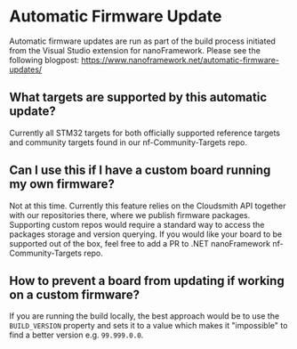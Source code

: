 # Automatic Firmware Update

Automatic firmware updates are run as part of the build process initiated from the Visual Studio extension for nanoFramework. Please see the following blogpost: <https://www.nanoframework.net/automatic-firmware-updates/>

## What targets are supported by this automatic update?

Currently all STM32 targets for both officially supported reference targets and community targets found in our nf-Community-Targets repo.

## Can I use this if I have a custom board running my own firmware?

Not at this time. Currently this feature relies on the Cloudsmith API together with our repositories there, where we publish firmware packages. Supporting custom repos would require a standard way to access the packages storage and version querying. If you would like your board to be supported out of the box, feel free to add a PR to .NET nanoFramework nf-Community-Targets repo.

## How to prevent a board from updating if working on a custom firmware?

If you are running the build locally, the best approach would be to use the `BUILD_VERSION` property and sets it to a value which makes it "impossible" to find a better version e.g. `99.999.0.0`.
